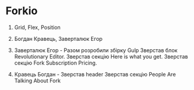 # Forkio


1. Grid, Flex, Position



2. Богдан Кравець,
   Заверталюк Егор


3. Заверталюк Егор -
Разом розробили збірку Gulp 
Зверстав блок Revolutionary Editor. 
Зверстав секцію Here is what you get.
Зверстав секцію Fork Subscription Pricing.

4. Кравець Богдан - 
Зверстав header
Зверстав секцію People Are Talking About Fork